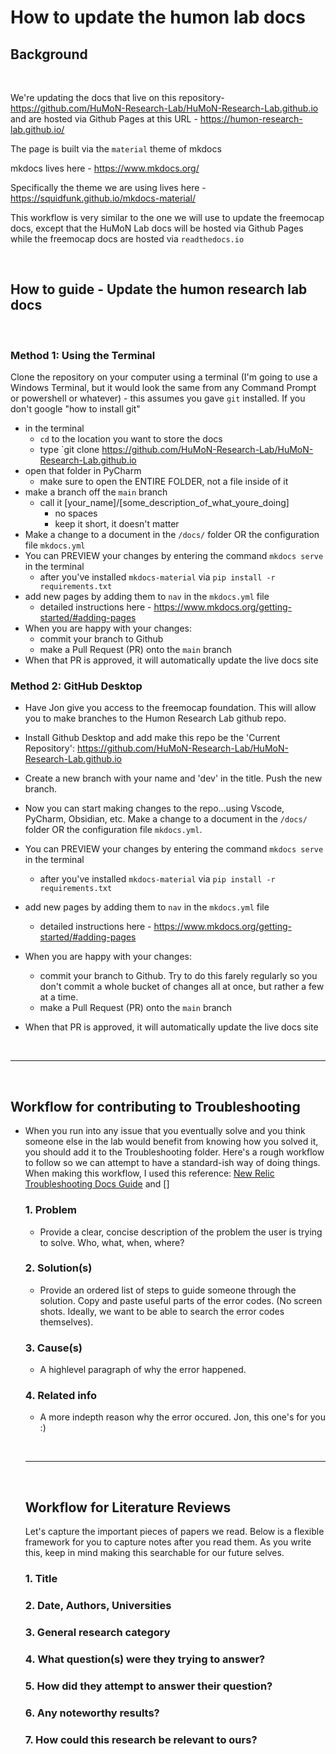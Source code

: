 # How to update the humon lab docs

## Background
<p>&nbsp;</p> 

We're updating the docs that live on this repository- 
https://github.com/HuMoN-Research-Lab/HuMoN-Research-Lab.github.io
and are hosted via Github Pages at this URL - https://humon-research-lab.github.io/

The page is built via the `material` theme of mkdocs

mkdocs lives here - 
https://www.mkdocs.org/

Specifically the theme we are using lives here -
https://squidfunk.github.io/mkdocs-material/

This workflow is very similar to the one we will use to update the freemocap docs, except that the HuMoN Lab docs will be hosted via Github Pages while the freemocap docs are hosted via `readthedocs.io`
<p>&nbsp;</p> 

## How to guide - Update the humon research lab docs  
<p>&nbsp;</p> 

### Method 1: Using the Terminal  

 Clone the repository on your computer using a terminal (I'm going to use a Windows Terminal, but it would look the same from any Command Prompt or powershell or whatever)
    - this assumes you gave `git` installed. If you don't google "how to install git"  

- in the terminal
    -  `cd` to the location you want to store the docs
    -  type `git clone https://github.com/HuMoN-Research-Lab/HuMoN-Research-Lab.github.io
- open that folder in PyCharm
    - make sure to open the ENTIRE FOLDER, not  a file inside of it
- make a branch off the `main` branch
    - call it [your_name]/[some_description_of_what_youre_doing]
        - no spaces
        - keep it short, it doesn't matter
- Make a change to a document in the `/docs/` folder OR the configuration file `mkdocs.yml`
- You can PREVIEW your changes by entering the command `mkdocs serve` in the terminal
    - after you've installed `mkdocs-material` via `pip install -r requirements.txt`
- add new pages by adding them to `nav` in the `mkdocs.yml` file
    - detailed instructions here - https://www.mkdocs.org/getting-started/#adding-pages
- When you are happy with your changes:
  - commit your branch to Github
  - make a Pull Request (PR) onto the `main` branch
- When that PR is approved, it will automatically update the live docs site

### Method 2: GitHub Desktop
- Have Jon give you access to the freemocap foundation. This will allow you to make branches to the Humon Research Lab github repo. 

- Install Github Desktop and add make this repo be the 'Current Repository': https://github.com/HuMoN-Research-Lab/HuMoN-Research-Lab.github.io

- Create a new branch with your name and 'dev' in the title. Push the new branch. 

- Now you can start making changes to the repo...using Vscode, PyCharm, Obsidian, etc. Make a change to a document in the `/docs/` folder OR the configuration file `mkdocs.yml`.
- You can PREVIEW your changes by entering the command `mkdocs serve` in the terminal
    - after you've installed `mkdocs-material` via `pip install -r requirements.txt`
- add new pages by adding them to `nav` in the `mkdocs.yml` file
    - detailed instructions here - https://www.mkdocs.org/getting-started/#adding-pages
- When you are happy with your changes:
  - commit your branch to Github. Try to do this farely regularly so you don't commit a whole bucket of changes all at once, but rather a few at a time. 
  - make a Pull Request (PR) onto the `main` branch
- When that PR is approved, it will automatically update the live docs site
<p>&nbsp;</p>

---
<p>&nbsp;</p>

## Workflow for contributing to Troubleshooting  

- When you run into any issue that you eventually solve and you think someone else in the lab would benefit from knowing how you solved it, you should add it to the Troubleshooting folder. Here's a rough workflow to follow so we can attempt to have a standard-ish way of doing things. When making this workflow, I used this reference: [New Relic Troubleshooting Docs Guide](https://docs.newrelic.com/docs/style-guide/writing-docs/article-templates/troubleshooting-docs-guide/) and []
    
    ### 1. Problem
    
    - Provide a clear, concise description of the problem the user is trying to solve. Who, what, when, where?  

    ### 2. Solution(s)

    - Provide an ordered list of steps to guide someone through the solution. Copy and paste useful parts of the error codes. (No screen shots. Ideally, we want to be able to search the error codes themselves).

    ### 3. Cause(s)

    - A highlevel paragraph of why the error happened. 

    ### 4. Related info
    
    - A more indepth reason why the error occured. Jon, this one's for you :)  
    <p>&nbsp;</p>

    ---
    <p>&nbsp;</p>

    ## Workflow for Literature Reviews  
    Let's capture the important pieces of papers we read. Below is a flexible framework for you to capture notes after you read them. As you write this, keep in mind making this searchable for our future selves. 
    ### 1. Title
    ### 2. Date, Authors, Universities
    ### 3. General research category
    ### 4. What question(s) were they trying to answer?
    ### 5. How did they attempt to answer their question?
    ### 6. Any noteworthy results?
    ### 7. How could this research be relevant to ours?
